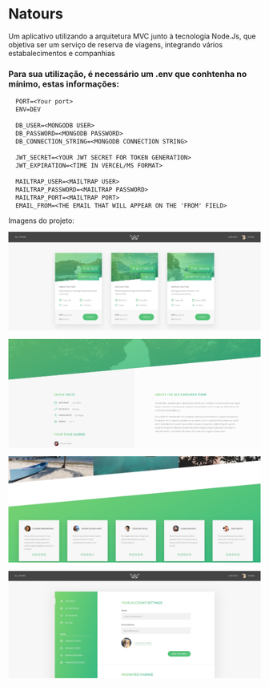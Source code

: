 # Natours

Um aplicativo utilizando a arquitetura MVC junto à tecnologia Node.Js, que objetiva ser um serviço de reserva de viagens, integrando vários estabalecimentos e companhias

### Para sua utilização, é necessário um **.env** que conhtenha no mínimo, estas informações:

```
  PORT=<Your port>
  ENV=DEV

  DB_USER=<MONGODB USER>
  DB_PASSWORD=<MONGODB PASSWORD>
  DB_CONNECTION_STRING=<MONGODB CONNECTION STRING>

  JWT_SECRET=<YOUR JWT SECRET FOR TOKEN GENERATION>
  JWT_EXPIRATION=<TIME IN VERCEL/MS FORMAT>

  MAILTRAP_USER=<MAILTRAP USER>
  MAILTRAP_PASSWORD=<MAILTRAP PASSWORD>
  MAILTRAP_PORT=<MAILTRAP PORT>
  EMAIL_FROM=<THE EMAIL THAT WILL APPEAR ON THE 'FROM' FIELD>
```

Imagens do projeto:

![Tours-Section](images/Image-1.jpg)

![Tour-Section-1](images/Image-2.jpg)

![Tour-Section-2](images/Image-3.jpg)

![Account-Section](images/Image-4.jpg)
